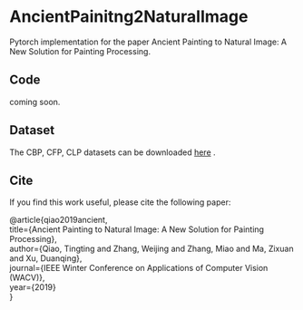 # AncientPainitng2NaturalImage
Pytorch implementation for the paper Ancient Painting to Natural Image: A New Solution for Painting Processing.
## Code 

coming soon.

## Dataset

The CBP, CFP, CLP datasets can be downloaded [here](https://drive.google.com/open?id=1ilqfMC3A9Kt6CaoZZCT9tI-wWRl1kLFB) .

## Cite
If you find this work useful, please cite the following paper:

@article{qiao2019ancient,  
  title={Ancient Painting to Natural Image: A New Solution for Painting Processing},  
  author={Qiao, Tingting and Zhang, Weijing and Zhang, Miao and Ma, Zixuan and Xu, Duanqing},  
  journal={IEEE Winter Conference on Applications of Computer Vision (WACV)},  
  year={2019}  
}
